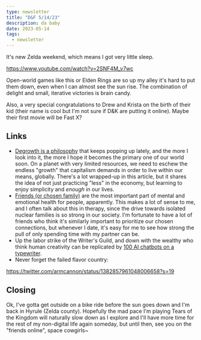 ```yaml
---
type: newsletter
title: "D&F 5/14/23"
description: da baby
date: 2023-05-14
tags:
  - newsletter
---
```


It's new Zelda weekend, which means I got very little sleep. 

https://www.youtube.com/watch?v=2SNF4M_v7wc

Open-world games like this or Elden Rings are so up my alley it's hard to put them down, even when I can almost see the sun rise. The combination of delight and small, iterative victories is brain candy.

Also, a very special congratulations to Drew and Krista on the birth of their kid (their name is cool but I'm not sure if D&K are putting it online). Maybe their first movie will be Fast X?

## Links

- [Degrowth is a philosophy](https://illuminem.com/illuminemvoices/how-does-degrowth-apply-to-our-minds) that keeps popping up lately, and the more I look into it, the more I hope it becomes the primary one of our world soon. On a planet with very limited resources, we need to eschew the endless "growth" that capitalism demands in order to live within our means, globally. There's a lot wrapped-up in this article, but it shares the idea of not just practicing "less" in the economy, but learning to enjoy simplicity and _enough_ in our lives. 
- [Friends (or chosen family)](https://time.com/collection/guide-to-happiness/4809325/friends-friendship-health-family/) are the most important part of mental and emotional health for people, apparently. This makes a lot of sense to me, and I often talk about this in therapy, since the drive towards isolated nuclear families is so strong in our society. I'm fortunate to have a lot of friends who think it's similarly important to prioritize our chosen connections, but whenever I date, it's easy for me to see how strong the pull of only spending time with my partner can be.
- Up the labor strike of the Writer's Guild, and down with the wealthy who think human creativity can be replicated by [100 AI chatbots on a typewriter](https://ez.substack.com/p/artificial-labor).
- Never forget the failed flavor country:

https://twitter.com/armcannon/status/1382857961048006658?s=19

## Closing

Ok, I've gotta get outside on a bike ride before the sun goes down and I'm back in Hyrule (Zelda county). Hopefully the mad pace I'm playing Tears of the Kingdom will naturally slow down as I explore and I'll have more time for the rest of my non-digital life again someday, but until then, see you on the "friends online", space cowgirls~